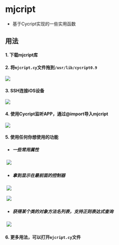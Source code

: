 # mjcript
- 基于Cycript实现的一些实用函数

## 用法
#### 1. 下载mjcript库
#### 2. 将`mjcript.cy`文件拖到`/usr/lib/cycript0.9`

![](https://images2017.cnblogs.com/blog/497279/201801/497279-20180117142349849-1266707786.png)

#### 3. SSH连接iOS设备

![](https://images2017.cnblogs.com/blog/497279/201801/497279-20180117144237631-1432220935.png)

#### 4. 使用Cycript监听APP，通过@import导入mjcript

![](https://images2017.cnblogs.com/blog/497279/201801/497279-20180117144247146-1584055320.png)

#### 5. 使用任何你想使用的功能
- ##### 一些常用属性
  ![](https://images2017.cnblogs.com/blog/497279/201801/497279-20180117144250849-72214772.png)

- ##### 拿到显示在最前面的控制器
  ![](https://images2017.cnblogs.com/blog/497279/201801/497279-20180117144258318-1930699920.png)

  ![](https://images2017.cnblogs.com/blog/497279/201801/497279-20180119124911881-2035752835.png)

- ##### 获得某个类的对象方法名列表，支持正则表达式查询
  ![](https://images2017.cnblogs.com/blog/497279/201801/497279-20180117144357881-1750181543.png)

#### 6. 更多用法，可以打开`mjcript.cy`文件
